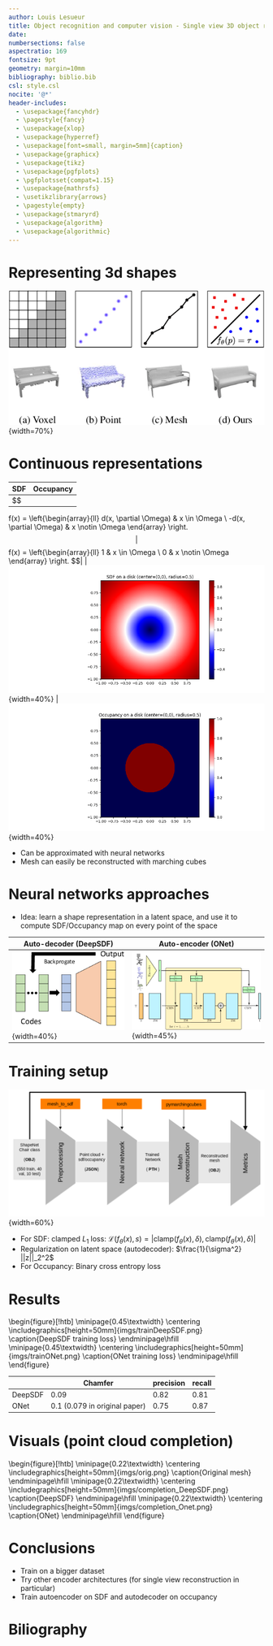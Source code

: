 ```yaml
---
author: Louis Lesueur
title: Object recognition and computer vision - Single view 3D object reconstruction
date: 
numbersections: false
aspectratio: 169
fontsize: 9pt
geometry: margin=10mm
bibliography: biblio.bib
csl: style.csl
nocite: '@*'
header-includes:
  - \usepackage{fancyhdr}
  - \pagestyle{fancy}
  - \usepackage{xlop}
  - \usepackage{hyperref}
  - \usepackage[font=small, margin=5mm]{caption}
  - \usepackage{graphicx}
  - \usepackage{tikz}
  - \usepackage{pgfplots}
  - \pgfplotsset{compat=1.15}
  - \usepackage{mathrsfs}
  - \usetikzlibrary{arrows}
  - \pagestyle{empty}
  - \usepackage{stmaryrd}
  - \usepackage{algorithm}
  - \usepackage{algorithmic}
---
```


# Representing 3d shapes

![Various methods to store shapes](imgs/representation.png){width=70%}

# Continuous representations


| SDF | Occupancy
|-|-
|$$
f(x) = \left\{\begin{array}{ll}
	d(x, \partial \Omega) & x \in \Omega \\
	-d(x, \partial \Omega) & x \notin \Omega
	\end{array}
	\right.
$$|$$
f(x) = \left\{\begin{array}{ll}
	1 & x \in \Omega \\
	0 & x \notin \Omega
	\end{array}
	\right.
$$|
| ![](imgs/sdf.png){width=40%} | ![](imgs/occ.png){width=40%}

+ Can be approximated with neural networks
+ Mesh can easily be reconstructed with marching cubes


# Neural networks approaches

+ Idea: learn a shape representation in a latent space, and use it to compute SDF/Occupancy map on every point of the space

| Auto-decoder (DeepSDF) | Auto-encoder (ONet)
|-|-
| ![](imgs/autodecoder.png){width=40%} | ![](imgs/autoencoder.png){width=45%}

# Training setup

![Training pipepline](imgs/pipeline.png){width=60%}

+ For SDF: clamped $L_1$ loss: $\mathcal{L}(f_\theta(x), s) = | \text{clamp}(f_\theta(x), \delta), \text{clamp}(f_\theta(x), \delta) |$
+ Regularization on latent space (autodecoder): $\frac{1}{\sigma^2} ||z||_2^2$
+ For Occupancy: Binary cross entropy loss

# Results

\begin{figure}[!htb]
	\minipage{0.45\textwidth}
	\centering
	\includegraphics[height=50mm]{imgs/trainDeepSDF.png}
	\caption{DeepSDF training loss}
	\endminipage\hfill
	\minipage{0.45\textwidth}
        \centering
	\includegraphics[height=50mm]{imgs/trainONet.png}
	\caption{ONet training loss}
	\endminipage\hfill
\end{figure}

|  | Chamfer | precision | recall
|-|-|-|-
|DeepSDF |  0.09  | 0.82  | 0.81
|ONet |0.1 (0.079 in original paper)| 0.75 | 0.87


# Visuals (point cloud completion)

\begin{figure}[!htb]
	\minipage{0.22\textwidth}
	\centering
	\includegraphics[height=50mm]{imgs/orig.png}
	\caption{Original mesh}
	\endminipage\hfill
	\minipage{0.22\textwidth}
        \centering
	\includegraphics[height=50mm]{imgs/completion_DeepSDF.png}
	\caption{DeepSDF}
	\endminipage\hfill
	\minipage{0.22\textwidth}
        \centering
	\includegraphics[height=50mm]{imgs/completion_Onet.png}
	\caption{ONet}
	\endminipage\hfill
\end{figure}

# Conclusions

+ Train on a bigger dataset
+ Try other encoder architectures (for single view reconstruction in particular)
+ Train autoencoder on SDF and autodecoder on occupancy

# Biliography
